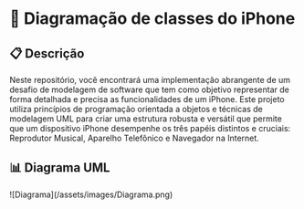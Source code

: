 <h1> 📱 Diagramação de classes do iPhone </h1>

<h2>📋 Descrição </h2>

<p>  Neste repositório, você encontrará uma implementação abrangente de um desafio de modelagem de software que tem como objetivo representar de forma detalhada e precisa as funcionalidades de um iPhone. Este projeto utiliza princípios de programação orientada a objetos e técnicas de modelagem UML para criar uma estrutura robusta e versátil que permite que um dispositivo iPhone desempenhe os três papéis distintos e cruciais: Reprodutor Musical, Aparelho Telefônico e Navegador na Internet.</p>

<h2>📊 Diagrama UML</h2>
![Diagrama](/assets/images/Diagrama.png)
